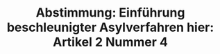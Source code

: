 ---
abstimmung:
  abstimmung: 1
  bundestagssitzung: 158
  datum: 25. Februar 2016
  legislaturperiode: 18
categories:
- Inneres
data:
- title: Abstimmungsergebnis 20160225_1-data.pdf
  url: /res/abstimmungsliste/20160225_1-data.pdf
- title: Abstimmungsergebnis 20160225_1_xls-data.csv
  url: /res/abstimmungsliste/csv/20160225_1_xls-data.csv
documents:
- local: /res/abstimmungsdaten/018-158-01/1807538.pdf
  title: Drucksache 18/07538.pdf
  url: http://dip21.bundestag.de/dip21/btd/18/075/1807538.pdf
- local: /res/abstimmungsdaten/018-158-01/1807645.pdf
  title: Drucksache 18/07645.pdf
  url: http://dip21.bundestag.de/dip21/btd/18/076/1807645.pdf
- local: /res/abstimmungsdaten/018-158-01/1807685.pdf
  title: Drucksache 18/07685.pdf
  url: http://dip21.bundestag.de/dip21/btd/18/076/1807685.pdf
ergebnis:
  cdu/csu:
    enthaltung: 2
    gesamt: 310
    ja: 286
    nein: 0
    nichtabgegeben: 22
    ungueltig: 0
  die.linke:
    enthaltung: 0
    gesamt: 64
    ja: 0
    nein: 55
    nichtabgegeben: 9
    ungueltig: 0
  file: 20160225_1_xls-data.csv
  gruenen:
    enthaltung: 0
    gesamt: 63
    ja: 0
    nein: 61
    nichtabgegeben: 2
    ungueltig: 0
  spd:
    enthaltung: 5
    gesamt: 193
    ja: 141
    nein: 31
    nichtabgegeben: 16
    ungueltig: 0
layout: abstimmung
links:
- title: https://www.bundestag.de/parlament/plenum/abstimmung/abstimmung?id=387
  url: https://www.bundestag.de/parlament/plenum/abstimmung/abstimmung?id=387
- title: http://www.abgeordnetenwatch.de/verschaerfung_des_asylrechts_asylpaket_ii-1105-786.html
  url: http://www.abgeordnetenwatch.de/verschaerfung_des_asylrechts_asylpaket_ii-1105-786.html
preview: 'Deutscher Bundestag


  158. Sitzung des Deutschen Bundestages

  am Donnerstag, 25.Februar 2016


  Endgültiges Ergebnis der Namentlichen Abstimmung Nr. 1


  Gesetzentwurf der Fraktionen der CDU/CSU und SPD

  Entwurf eines Gesetzes zur Einführung beschleunigter Asylverfahren

  hier: Artikel 2 Nummer 4 (Änderung des § 104 Aufenthaltsgesetzes Familiennachzug)

  - Drucksachen 18/7538, 18/7645 und 18/7685 -


  Abgegebene Stimmen insgesamt:


  581


  Nicht abgegebene Stimmen:

  Ja-Stimmen:


  49

  427


  Nein-Stimmen:


  147


  Enthaltungen:


  7


  Ungültige:


  0


  Berlin, den 25.02.2016


  Beginn: 10:41

  Ende: 10:44

  '
tags:
- Bleiberecht
- Integration
- Asyl
title: 'Abstimmung: Einführung beschleunigter Asylverfahren hier: Artikel 2 Nummer
  4'
---